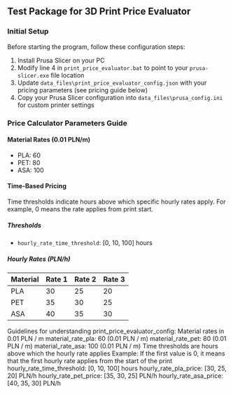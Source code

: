 ## Test Package for 3D Print Price Evaluator

### Initial Setup

Before starting the program, follow these configuration steps:

1. Install Prusa Slicer on your PC
2. Modify line 4 in `print_price_evaluator.bat` to point to your `prusa-slicer.exe` file location
3. Update `data_files\print_price_evaluator_config.json` with your pricing parameters (see pricing guide below)
4. Copy your Prusa Slicer configuration into `data_files\prusa_config.ini` for custom printer settings

### Price Calculator Parameters Guide

#### Material Rates (0.01 PLN/m)
- PLA: 60
- PET: 80
- ASA: 100

#### Time-Based Pricing
Time thresholds indicate hours above which specific hourly rates apply. For example, 0 means the rate applies from print start.

##### Thresholds
- `hourly_rate_time_threshold`: [0, 10, 100] hours

##### Hourly Rates (PLN/h)
Material | Rate 1 | Rate 2 | Rate 3
---------|--------|--------|--------
PLA | 30 | 25 | 20
PET | 35 | 30 | 25
ASA | 40 | 35 | 30


Guidelines for understanding print_price_evaluator_config:
    Material rates in 0.01 PLN / m
    material_rate_pla: 60 (0.01 PLN / m)
    material_rate_pet: 80 (0.01 PLN / m)
    material_rate_asa: 100 (0.01 PLN / m)
    Time thresholds are hours above which the hourly rate applies
    Example: If the first value is 0, it means that the first hourly rate applies from the start of the print
    hourly_rate_time_threshold: [0, 10, 100] hours
    hourly_rate_pla_price: [30, 25, 20] PLN/h
    hourly_rate_pet_price: [35, 30, 25] PLN/h
    hourly_rate_asa_price: [40, 35, 30] PLN/h

